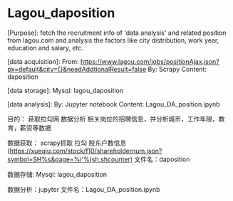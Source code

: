 # Lagou_daposition

[Purpose]: fetch the recruitment info of 'data analysis' and related position from lagou.com and analysis the factors like city distribution, work year, education and salary, etc.

[data acquisition]: From: https://www.lagou.com/jobs/positionAjax.json?px=default&city={}&needAddtionalResult=false By: Scrapy Content: daposition

[data storage]: Mysql: lagou_daposition

[data analysis]: By: Jupyter notebook Content: Lagou_DA_position.ipynb

目的： 获取拉勾网 数据分析 相关岗位的招聘信息，并分析城市，工作年限，教育，薪资等数据

数据获取： scrapy抓取 拉勾 股东户数信息(https://xueqiu.com/stock/f10/shareholdernum.json?symbol=SH%s&page=%i'%(sh,shcounter) 文件名：daposition

数据存储: Mysql: lagou_daposition

数据分析：jupyter 文件名：Lagou_DA_position.ipynb